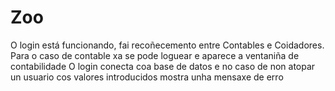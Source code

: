 # Zoo
O login está funcionando, fai recoñecemento entre Contables e Coidadores.
Para o caso de contable xa se pode loguear e aparece a ventaniña de contabilidade
O login conecta coa base de datos e no caso de non atopar un usuario cos valores introducidos mostra unha mensaxe de erro